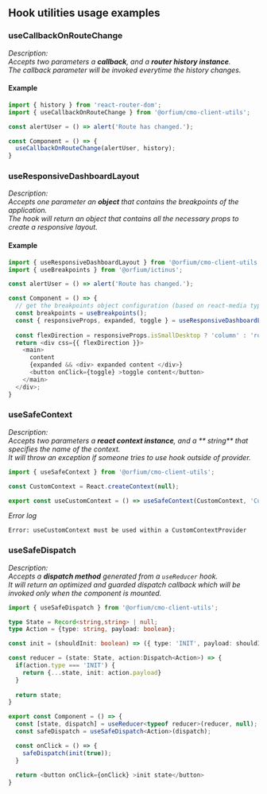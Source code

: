 ## Hook utilities usage examples

### useCallbackOnRouteChange

_Description:</br> Accepts two parameters a **callback**, and a **router history instance**.</br> The callback parameter will be invoked everytime the history changes._

#### Example

```javascript
import { history } from 'react-router-dom';
import { useCallbackOnRouteChange } from '@orfium/cmo-client-utils';

const alertUser = () => alert('Route has changed.');

const Component = () => {
  useCallbackOnRouteChange(alertUser, history);
}
```

### useResponsiveDashboardLayout

_Description:</br> Accepts one parameter an **object** that contains the breakpoints of the application.</br> The hook will return an object that contains all the necessary props to create a responsive layout._
#### Example

```typescript jsx
import { useResponsiveDashboardLayout } from '@orfium/cmo-client-utils';
import { useBreakpoints } from '@orfium/ictinus';

const alertUser = () => alert('Route has changed.');

const Component = () => {
  // get the breakpoints object configuration (based on react-media type)
  const breakpoints = useBreakpoints();
  const { responsiveProps, expanded, toggle } = useResponsiveDashboardLayout(breakpoints);
  
  const flexDirection = responsiveProps.isSmallDesktop ? 'column' : 'row';
  return <div css={{ flexDirection }}>
    <main>
      content
      {expanded && <div> expanded content </div>}
      <button onClick={toggle} >toggle content</button>
    </main>
  </div>;
}
```


### useSafeContext

_Description:</br> Accepts two parameters a **react context instance**, and a ** string** that specifies the name of the context.<br />It will throw an exception if someone tries to use hook outside of provider._

```typescript jsx
import { useSafeContext } from '@orfium/cmo-client-utils';

const CustomContext = React.createContext(null);

export const useCustomContext = () => useSafeContext(CustomContext, 'CustomContext');

```

_Error log_
```
Error: useCustomContext must be used within a CustomContextProvider
```

### useSafeDispatch

_Description:</br> Accepts a **dispatch method** generated from a `useReducer` hook.<br />It will return an optimized and guarded dispatch callback which will be invoked only when the component is mounted._

```typescript jsx
import { useSafeDispatch } from '@orfium/cmo-client-utils';

type State = Record<string,string> | null;
type Action = {type: string, payload: boolean};

const init = (shouldInit: boolean) => ({ type: 'INIT', payload: shouldInit });

const reducer = (state: State, action:Dispatch<Action>) => {
  if(action.type === 'INIT') {
    return {...state, init: action.payload}
  }
  
  return state;
}

export const Component = () => {
  const [state, dispatch] = useReducer<typeof reducer>(reducer, null);
  const safeDispatch = useSafeDispatch<Action>(dispatch);

  const onClick = () => {
    safeDispatch(init(true));
  }
  
  return <button onClick={onClick} >init state</button>
}

```
